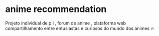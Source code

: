# anime recommendation 
Projeto individual de p.i , forum de anime , plataforma web compartilhamento entre entusiastas e curiosos do mundo dos animes 🔥
